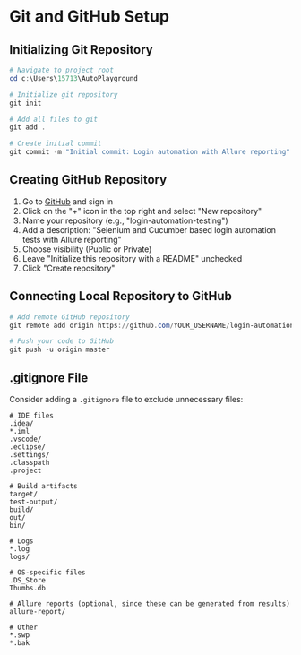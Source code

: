 # Git and GitHub Setup

## Initializing Git Repository

```powershell
# Navigate to project root
cd c:\Users\15713\AutoPlayground

# Initialize git repository
git init

# Add all files to git
git add .

# Create initial commit
git commit -m "Initial commit: Login automation with Allure reporting"
```

## Creating GitHub Repository

1. Go to [GitHub](https://github.com/) and sign in
2. Click on the "+" icon in the top right and select "New repository"
3. Name your repository (e.g., "login-automation-testing")
4. Add a description: "Selenium and Cucumber based login automation tests with Allure reporting"
5. Choose visibility (Public or Private)
6. Leave "Initialize this repository with a README" unchecked
7. Click "Create repository"

## Connecting Local Repository to GitHub

```powershell
# Add remote GitHub repository
git remote add origin https://github.com/YOUR_USERNAME/login-automation-testing.git

# Push your code to GitHub
git push -u origin master
```

## .gitignore File

Consider adding a `.gitignore` file to exclude unnecessary files:

```
# IDE files
.idea/
*.iml
.vscode/
.eclipse/
.settings/
.classpath
.project

# Build artifacts
target/
test-output/
build/
out/
bin/

# Logs
*.log
logs/

# OS-specific files
.DS_Store
Thumbs.db

# Allure reports (optional, since these can be generated from results)
allure-report/

# Other
*.swp
*.bak
```
